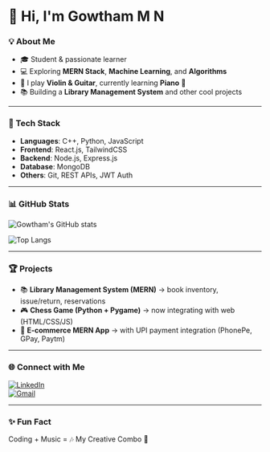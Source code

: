 # 👋 Hi, I'm Gowtham M N  

### 💡 About Me
- 🎓 Student & passionate learner  
- 💻 Exploring **MERN Stack**, **Machine Learning**, and **Algorithms**  
- 🎻 I play **Violin & Guitar**, currently learning **Piano** 🎹  
- 📚 Building a **Library Management System** and other cool projects  

---

### 🚀 Tech Stack
- **Languages**: C++, Python, JavaScript  
- **Frontend**: React.js, TailwindCSS  
- **Backend**: Node.js, Express.js  
- **Database**: MongoDB  
- **Others**: Git, REST APIs, JWT Auth  

---

### 📊 GitHub Stats
![Gowtham's GitHub stats](https://github-readme-stats.vercel.app/api?username=gowtham-mn-nazi&show_icons=true&theme=radical)  

![Top Langs](https://github-readme-stats.vercel.app/api/top-langs/?username=gowtham-mn-nazi&layout=compact&theme=tokyonight)  

---

### 🏆 Projects
- 📚 **Library Management System (MERN)** → book inventory, issue/return, reservations  
- 🎮 **Chess Game (Python + Pygame)** → now integrating with web (HTML/CSS/JS)  
- 🛒 **E-commerce MERN App** → with UPI payment integration (PhonePe, GPay, Paytm)  

---

### 🌐 Connect with Me
[![LinkedIn](https://img.shields.io/badge/-LinkedIn-0A66C2?logo=linkedin&logoColor=white&style=for-the-badge)](https://linkedin.com/in/your-profile)  
[![Gmail](https://img.shields.io/badge/-Gmail-EA4335?logo=gmail&logoColor=white&style=for-the-badge)](mailto:your-email@gmail.com)  

---

### ✨ Fun Fact
Coding + Music = 🎶 My Creative Combo 🚀  
